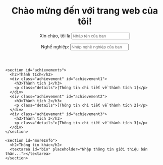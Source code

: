 <!DOCTYPE html>
<html lang="en">
<head>
  <meta charset="UTF-8">
  <meta name="viewport" content="width=device-width, initial-scale=1.0">
  <title>Giới thiệu bản thân</title>
  <link rel="stylesheet" href="styles.css">
</head>
<body>
  <div class="container">
    <header>
      <h1>Chào mừng đến với trang web của tôi!</h1>
      <p>Xin chào, tôi là <input type="text" id="fullName" placeholder="Nhập tên của bạn"></p>
      <p>Nghề nghiệp: <input type="text" id="occupation" placeholder="Nhập nghề nghiệp của bạn"></p>
    </header>

    <section id="achievements">
      <h2>Thành tích</h2>
      <div class="achievement" id="achievement1">
        <h3>Thành tích 1</h3>
        <p class="details">[Thông tin chi tiết về thành tích 1]</p>
      </div>
      <div class="achievement" id="achievement2">
        <h3>Thành tích 2</h3>
        <p class="details">[Thông tin chi tiết về thành tích 2]</p>
      </div>
      <div class="achievement" id="achievement3">
        <h3>Thành tích 3</h3>
        <p class="details">[Thông tin chi tiết về thành tích 3]</p>
      </div>
    </section>
    
    <section id="moreInfo">
      <h2>Thông tin khác</h2>
      <textarea id="bio" placeholder="Nhập thông tin giới thiệu bản thân..."></textarea>
    </section>
  </div>

  <script src="script.js"></script>
</body>
</html>
